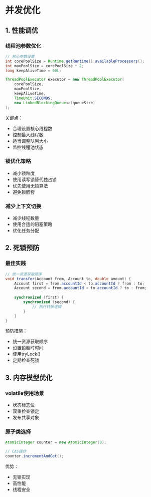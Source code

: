 # 并发优化

## 1. 性能调优

### 线程池参数优化
```java
// 核心参数设置
int corePoolSize = Runtime.getRuntime().availableProcessors();
int maxPoolSize = corePoolSize * 2;
long keepAliveTime = 60L;

ThreadPoolExecutor executor = new ThreadPoolExecutor(
    corePoolSize,
    maxPoolSize,
    keepAliveTime,
    TimeUnit.SECONDS,
    new LinkedBlockingQueue<>(queueSize)
);
```

关键点：
- 合理设置核心线程数
- 控制最大线程数
- 适当调整队列大小
- 监控线程池状态

### 锁优化策略
- 减小锁粒度
- 使用读写锁替代独占锁
- 优先使用无锁算法
- 避免锁嵌套

### 减少上下文切换
- 减少线程数量
- 使用合适的阻塞策略
- 优化任务分配

## 2. 死锁预防

### 最佳实践
```java
// 统一资源获取顺序
void transfer(Account from, Account to, double amount) {
    Account first = from.accountId < to.accountId ? from : to;
    Account second = from.accountId < to.accountId ? to : from;
    
    synchronized (first) {
        synchronized (second) {
            // 执行转账逻辑
        }
    }
}
```

预防措施：
- 统一资源获取顺序
- 设置锁超时时间
- 使用tryLock()
- 定期检查死锁

## 3. 内存模型优化

### volatile使用场景
- 状态标志位
- 双重检查锁定
- 发布共享对象

### 原子类选择
```java
AtomicInteger counter = new AtomicInteger(0);

// CAS操作
counter.incrementAndGet();
```

优势：
- 无锁实现
- 高性能
- 线程安全
